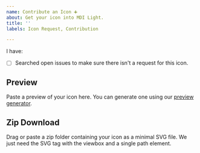 ```yaml
---
name: Contribute an Icon ➕
about: Get your icon into MDI Light. 
title: ''
labels: Icon Request, Contribution

---
```


<!--
We are no longer accepting brand icons. Learn more: http://dev.materialdesignicons.com/roadmap/brand-icons
-->

I have:

- [ ] Searched open issues to make sure there isn't a request for this icon.


## Preview

Paste a preview of your icon here. You can generate one using our [preview generator](http://dev.materialdesignicons.com/contribute/github).

## Zip Download

Drag or paste a zip folder containing your icon as a minimal SVG file. We just need the SVG tag with the viewbox and a single path element.
